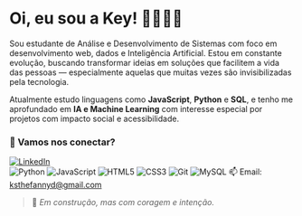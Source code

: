 # Oi, eu sou a Key! 👩🏾‍💻🌱

Sou estudante de Análise e Desenvolvimento de Sistemas com foco em desenvolvimento web, dados e Inteligência Artificial. Estou em constante evolução, buscando transformar ideias em soluções que facilitem a vida das pessoas — especialmente aquelas que muitas vezes são invisibilizadas pela tecnologia.

Atualmente estudo linguagens como **JavaScript**, **Python** e **SQL**, e tenho me aprofundado em **IA e Machine Learning** com interesse especial por projetos com impacto social e acessibilidade.


### 🤝 Vamos nos conectar?
[![LinkedIn](https://img.shields.io/badge/-Kethellen%20Sthefanny-0077B5?style=flat-square&logo=linkedin&logoColor=white)](https://www.linkedin.com/in/kethellen-sthefanny/)  
![Python](https://img.shields.io/badge/-Python-3776AB?style=flat-square&logo=python&logoColor=white)
![JavaScript](https://img.shields.io/badge/-JavaScript-F7DF1E?style=flat-square&logo=javascript&logoColor=black)
![HTML5](https://img.shields.io/badge/-HTML5-E34F26?style=flat-square&logo=html5&logoColor=white)
![CSS3](https://img.shields.io/badge/-CSS3-1572B6?style=flat-square&logo=css3&logoColor=white)
![Git](https://img.shields.io/badge/-Git-F05032?style=flat-square&logo=git&logoColor=white)
![MySQL](https://img.shields.io/badge/-MySQL-00758F?style=flat-square&logo=mysql&logoColor=white)
📫 Email: ksthefannyd@gmail.com

> 🌱 *Em construção, mas com coragem e intenção.*

